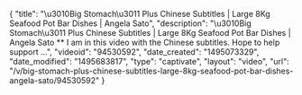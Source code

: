 {
    "title": "\u3010Big Stomach\u3011 Plus Chinese Subtitles | Large 8Kg Seafood Pot Bar Dishes | Angela Sato",
    "description": "\u3010Big Stomach\u3011 Plus Chinese Subtitles | Large 8Kg Seafood Pot Bar Dishes | Angela Sato ** I am in this video with the Chinese subtitles. Hope to help support ...",
    "videoid": "94530592",
    "date_created": "1495073329",
    "date_modified": "1495683817",
    "type": "captivate",
    "layout": "video",
    "url": "\/v\/big-stomach-plus-chinese-subtitles-large-8kg-seafood-pot-bar-dishes-angela-sato\/94530592"
}